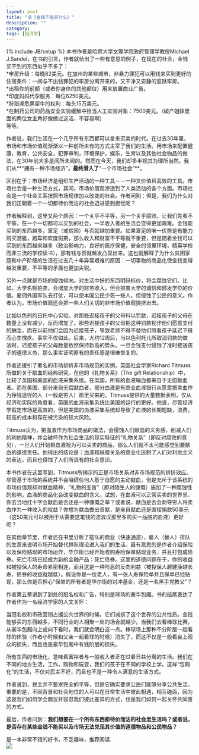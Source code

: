 ```yaml
---
layout: post
title: "读《金钱不能买什么》"
description: ""
category: 
tags: [经济学]
---
```

{% include JB/setup %}
本书作者是哈佛大学文理学院政府管理学教授Michael J.Sandel，在书的引言，作者就给出了一些有意思的例子，在现在的社会，金钱买不到的东西似乎不多了：   
*牢房升级：每晚82美元。在加州的某些城市，非暴力罪犯可以用钱来买到更好的住宿条件：一间与不出钱罪犯的牢房分离开来的，又干净又安静的监狱牢房。  
*出租你的前额（或者你身体的其他部位）用来放置商业广告。   
*印度妈妈代孕服务：每位6250美元。   
*狩猎濒危黑犀牛的权利：每头15万美元。   
*在制药公司的药品安全实验缓解中担当人工实验对象：7500美元。（破产姐妹里面的两位女主角好像做过这活，不容易啊）   
等等。   

作者说，我们生活在一个几乎所有东西都可以拿来买卖的时代。在过去30年里，市场和市场价值观渐渐以一种前所未有的方式主宰了我们的生活。用市场来配置健康，教育，公共安全，犯罪审判，环境保护，娱乐，生育以及其他社会物品的做法，在30年前大多是闻所未闻的。然而在今天，我们却多半视其为理所当然。我们从**“拥有一种市场经济”**，最终滑入了**“一个市场社会”**。   

区别在于：市场经济是组织生产活动的一种工具－－一种又价值且高效的工具。市场社会是一种生活方式，其间，市场价值观渗透到了人类活动的各个方面。市场社会是一个社会关系按照市场规律加以改变的社会。作者问到：但是，我们为什么对我们正朝着一个一切都待价而沽的社会迈进感到担忧呢？   
   
作者解释到，这里又两个原因：一个关乎不平等，另一个关乎腐败。让我们先看不平等，在一个一切都可以买到的社会，一半收入者的生活会变得更加艰难。金钱能买到的东西越多，富足（或贫困）与否就越加重要。如果富足的唯一优势是有能力购买游艇，跑车和欢度假期，那么收入和财富不平等就不重要，但是随着金钱可以买到的东西越来越多（政治影响力，良好的医疗保健，安全的邻里环境，精英学校而非三流的学校读书），那有钱与否就越发凸显出来。这也就解释了为什么贫困家庭和中产阶级的生活在过去几十年异常艰难的原因：一切事物的商品化使金钱变得越发重要，不平等的矛盾也更加尖锐。   
  
另外一点就是市场的侵蚀倾向。对生活中好的东西明码标价，将会腐蚀它们。比如，大学名额拍卖，会增加大学的财务收入，但会损害大学的诚信和颁发学位的价值。雇佣外国军队去打仗，可以使本国公民少死一些人，但侵蚀了公民的意义。作者认为，市场价值观还会把一些人们关切的非市场价值观排挤出去。 
  
比如以色列的日托中心实验。对那些迟接孩子的父母科以罚款，迟接孩子的父母在数量上没有减少，反而增加了。那些迟接孩子的父母把这种罚款视作他们愿意支付的酬金，而在以前他们会因为迟接孩子，导致老师不得不替他们照看孩子延迟下班而心生愧疚。事实不仅如此。后来，大约12周后，当以色列托儿所取消罚款的做法时，迟接孩子的父母数量依然保持新高的势头。一旦金钱支付侵蚀了准时接送孩子的道德义务，那么事实证明原有的责任感是很难恢复的。   

作者还援引了著名的市场排挤非市场规范的实例，英国社会学家Richard Titmuss所做的关于献血的经典研究。在他的《礼物关系》（The gift Relationship）中，比较了英国和美国的血液采集系统。在英国，所有的血液输血都来自于无偿献血者。而在美国，部分来自无偿献血者，部分血液是有商业血液银行从愿意把卖血作为挣钱途径的人（一般是穷人）那里买来的。Titmuss提供的大量数据表明，仅从经济和实际的角度看，英国的血液采集系统比美国的运行的更好。他说，尽管经济学假定市场是高效的，但是美国的血液采集系统却导致了血液的长期短缺，浪费，较高的成本和存在被污染的较大风险。   

Titmuss认为，把血液作为市场商品的做法，会侵蚀人们献血的义务感，削减人们的利他精神，并会破坏作为社会生活的现实特征的“礼物关系”（即反对腐败的意见），一旦人们开始把血液视为可以买卖的商品，那么人们就不太可能感觉到要献血的道德责任。他得出的结论是：血液和捐赠关系的商业化压制了人们对利他主义的表达，而且也侵蚀了人们所具有的社会意识。  
 
本书作者在这里写到，Titmuss所揭示的正是市场关系对非市场规范的排挤效应。尽管基于市场的系统并不会阻碍任何人基于自愿的主动献血，但是充斥于该系统的市场价值观却对献血精神，“礼物的主旨”（即对陌生人的慷慨）施加了一种腐蚀性的影响。血液的商品化会改变献血的含义。试想，在血液可以正常买卖的世界里，你去当地红十字会献血是否还是一种慷慨之举？或者说，献血是否会剥夺穷人将卖血作为一种收入的权益？你想为献血做出贡献，是亲自献血还是直接捐款50美元（这50美元可以被用于从需要这笔钱的流浪汉那里多购买一品脱的血液）更好呢？   

在其他章节里，作者还在书里分析了插队的商业（快速通道），雇人（替人）排队的生意来说明市场开始替代排队理论进入我们的生活。最有意思的是作者介绍保险以及保险贴现的市场运作，华尔街已经开始收购寿险保单贴现业务，并且打包成债券。死亡市场已经成为新的金融产品：死亡债券。这里的道德问题在于，你的收益和被投保人的寿命紧密相连，而且这是一种险恶的反向利益（被投保人越健康越长寿，债券的收益就越低）。假设你是一位老人，有一张人寿保险单并且保单已经贴现，那么你是否担心“保单的所有者是华尔街的对冲基金，还是一名黑手党教父”？

作者第五章讲到了到处的冠名权和广告，特别是球场的豪华包厢。书的结尾表达了作者作为一名经济学家的人文关怀：   

当冠名权和市政营销占据公共世界的时候，它们减损了这个世界的公共性质。金钱能够买的东西越多，不同行业的人相聚一处的场合就越少。当我们去看棒球比赛，从豪华包厢向上或向下看时，我们就会明白这一点。棒球场上那种不分阶层一起看球的体验（作者小时候和父亲一起看球的时候）消失了，而这不仅是一般看台上观众的损失，而且也是豪华包厢中有钱阶层的损失。  
  
所有东西的市场化，意味着富裕者与一般收入者正在过着日益分离的生活。我们在不同的地方生活，工作，购物和玩耍，我们的孩子在不同的学校上学。这样“包厢化”的生活，不仅对民主不好，而且也不是一种令人满意的生活方式。   
   
作者说到，民主并不要求完全的平等，但是它确实要求公民们能够分享公共生活。重要的是，不同背景和社会地位的人可以在日常生活中彼此相遇，相互碰面，因为这是我们如何学会商议并容忍我们彼此差异的方式，也是我们如何一起关怀共同善的方式。   

最后，作者问到：**我们想要在一个所有东西都待价而沽的社会里生活吗？或者说，是否存在某些金钱不能买以及市场无法兑现其价值的道德物品和公民物品？**   

是一本非常不错的好书，不乏趣味，推荐阅读.   
![](/assets/image/money2.jpg)   
 
